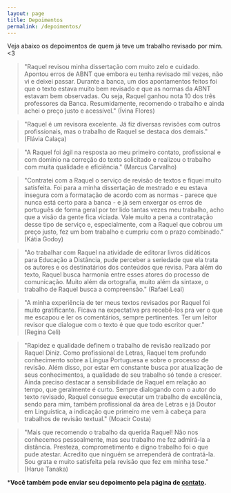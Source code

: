 ```yaml
---
layout: page
title: Depoimentos
permalink: /depoimentos/
---
```


Veja abaixo os depoimentos de quem já teve um trabalho revisado por mim. <3


> "Raquel revisou minha dissertação com muito zelo e cuidado. Apontou erros de ABNT que embora eu tenha revisado mil vezes, não vi e deixei passar. Durante a banca, um dos apontamentos feitos foi que o texto estava muito bem revisado e que as normas da ABNT estavam bem observadas. Ou seja, Raquel ganhou nota 10 dos três professores da Banca. Resumidamente, recomendo o trabalho e ainda achei o preço justo e acessível." (Ívina Flores)


> "Raquel é um revisora excelente. Já fiz diversas revisões com outros profissionais, mas o trabalho de Raquel se destaca dos demais." (Flávia Calaça)


> "A Raquel foi ágil na resposta ao meu primeiro contato, profissional e com domínio na correção do texto solicitado e realizou o trabalho com muita qualidade e eficiência." (Marcus Carvalho)

> "Contratei com a Raquel o serviço de revisão de textos e fiquei muito satisfeita. Foi para a minha dissertação de mestrado e eu estava insegura com a formatação de acordo com as normas - parece que nunca está certo para a banca - e já sem enxergar os erros de português de forma geral por ter lido tantas vezes meu trabalho, acho que a visão da gente fica viciada. Vale muito a pena a contratação desse tipo de serviço e, especialmente, com a Raquel que cobrou um preço justo, fez um bom trabalho e cumpriu com o prazo combinado." (Kátia Godoy)

> "Ao trabalhar com Raquel na atividade de editorar livros didáticos para Educação a Distância, pude perceber a seriedade que ela trata os autores e os destinatários dos conteúdos que revisa. Para além do texto, Raquel busca harmonia entre esses atores do processo de comunicação. Muito além da ortografia, muito além da sintaxe, o trabalho de Raquel busca a compreensão." (Rafael Leal)

> "A minha experiência de ter meus textos revisados por Raquel foi muito gratificante. Ficava na expectativa pra recebê-los pra ver o que me escapou e ler os comentários, sempre pertinentes. Ter um leitor revisor que dialogue com o texto é que que todo escritor quer." (Regina Celi)

> "Rapidez e qualidade definem o trabalho de revisão realizado por Raquel Diniz. Como profissional de Letras, Raquel tem profundo conhecimento sobre a Língua Portuguesa e sobre o processo de revisão. Além disso, por estar em constante busca por atualização de seus conhecimentos, a qualidade de seu trabalho só tende a crescer. Ainda preciso destacar a sensibilidade de Raquel em relação ao tempo, que geralmente é curto. Sempre dialogando com o autor do texto revisado, Raquel consegue executar um trabalho de excelência, sendo para mim, também profissional da área de Letras e já Doutor em Linguística, a indicação que primeiro me vem à cabeça para trabalhos de revisão textual." (Moacir Costa)

> "Mais que recomendo o trabalho da querida Raquel! Não nos conhecemos pessoalmente, mas seu trabalho me fez admirá-la a distância. Presteza, comprometimento e digno trabalho foi o que pude atestar. Acredito que ninguém se arrependerá de contratá-la. Sou grata e muito satisfeita pela revisão que fez em minha tese." (Harue Tanaka)


***Você também pode enviar seu depoimento pela página de [contato](/contato/).**
